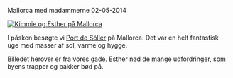 Mallorca med madammerne
02-05-2014

[![Kimmie og Esther på Mallorca](https://log.logiskhave.dk/static/20140318_esther+kimmie_paa_mallorca@2x.jpg)](https://log.logiskhave.dk/static/20140318_esther+kimmie_paa_mallorca.jpg)

I påsken besøgte vi [Port de Sóller](https://goo.gl/maps/5e0Vk) på Mallorca. Det var en helt fantastisk uge med masser af sol, varme og hygge. <i class="fa fa-plane"></i> 

Billedet herover er fra vores gade. Esther nød de mange udfordringer, som byens trapper og bakker bød på.
